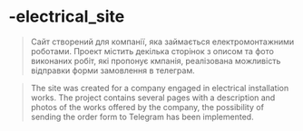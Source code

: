 # -electrical_site

> Сайт створений для компанії, яка займається електромонтажними роботами.
> Проект містить декілька сторінок з описом та фото виконаних робіт,
> які пропонує кмпанія, реалізована можливість відправки форми замовлення в телеграм.

> The site was created for a company engaged in electrical installation works.
> The project contains several pages with a description and photos of the works offered by the company,
> the possibility of sending the order form to Telegram has been implemented.
